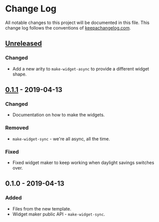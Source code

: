 # Change Log
All notable changes to this project will be documented in this file. This change log follows the conventions of [keepachangelog.com](http://keepachangelog.com/).

## [Unreleased]
### Changed
- Add a new arity to `make-widget-async` to provide a different widget shape.

## [0.1.1] - 2019-04-13
### Changed
- Documentation on how to make the widgets.

### Removed
- `make-widget-sync` - we're all async, all the time.

### Fixed
- Fixed widget maker to keep working when daylight savings switches over.

## 0.1.0 - 2019-04-13
### Added
- Files from the new template.
- Widget maker public API - `make-widget-sync`.

[Unreleased]: https://github.com/your-name/nukr/compare/0.1.1...HEAD
[0.1.1]: https://github.com/your-name/nukr/compare/0.1.0...0.1.1

